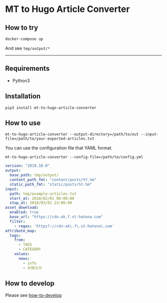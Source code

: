 # MT to Hugo Article Converter

## How to try

```shellsession
docker-compose up
```

And see `tmp/output/*`

---

## Requirements

- Python3

## Installation

```shellsession
pip3 install mt-to-hugo-article-converter
```

## How to use

```shellsession
mt-to-hugo-article-converter --output-directory=/path/to/out --input-file=/path/to/your-exported-articles.txt
```

You can use the configuration file that YAML format.

```shellsession
mt-to-hugo-article-converter --config-file=/path/to/config.yml
```

```yaml
version: "2019.10.0"
output:
  base_path: tmp/output/
  content_path_fmt: "content/posts/%Y.%m"
  static_path_fmt: "static/posts/%Y.%m"
input:
  path: tmp/example-articles.txt
  start_at: 2018/02/01 00:00:00
  stop_at: 2018/03/01 23:00:00
asset_download:
  enabled: true
  base_url: "https://cdn-ak.f.st-hatena.com"
  filter:
    - regex: 'https?://cdn-ak\.f\.st-hatena\.com'
attribute_map:
  tags:
    from:
      - TAGS
      - CATEGORY
    values:
      news:
        - info
        - お知らせ
```

## How to develop

Please see [how-to-develop](how-to-develop.md)
